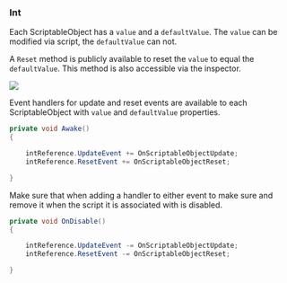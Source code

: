 ### Int

Each ScriptableObject has a `value` and a `defaultValue`. The `value` can be modified via script, the `defaultValue` can not.

A `Reset` method is publicly available to reset the `value` to equal the `defaultValue`. This method is also accessible via the inspector.

![](https://i.imgur.com/899tEuG.png)

Event handlers for update and reset events are available to each ScriptableObject with `value` and `defaultValue` properties.

```csharp
private void Awake()
{

    intReference.UpdateEvent += OnScriptableObjectUpdate;
    intReference.ResetEvent += OnScriptableObjectReset;

}
```

Make sure that when adding a handler to either event to make sure and remove it when the script it is associated with is disabled.

```csharp
private void OnDisable()
{

    intReference.UpdateEvent -= OnScriptableObjectUpdate;
    intReference.ResetEvent -= OnScriptableObjectReset;

}
```
